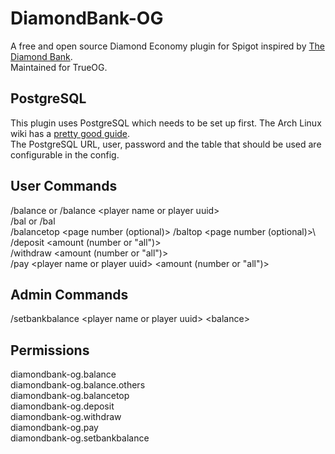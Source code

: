 # DiamondBank-OG

A free and open source Diamond Economy plugin for Spigot inspired by [The Diamond Bank](https://www.spigotmc.org/resources/the-diamond-bank.72020/).\
Maintained for TrueOG.

## PostgreSQL
This plugin uses PostgreSQL which needs to be set up first. The Arch Linux wiki has a [pretty good guide](https://wiki.archlinux.org/title/PostgreSQL#Initial_configuration).\
The PostgreSQL URL, user, password and the table that should be used are configurable in the config.

## User Commands

/balance or /balance \<player name or player uuid>\
/bal or /bal <player name or player uuid>\
/balancetop <page number (optional)> /baltop <page number (optional)>\\
/deposit <amount (number or "all")>\
/withdraw <amount (number or "all")>\
/pay \<player name or player uuid> \<amount (number or "all")>

## Admin Commands

/setbankbalance \<player name or player uuid> \<balance>

## Permissions
diamondbank-og.balance\
diamondbank-og.balance.others\
diamondbank-og.balancetop\
diamondbank-og.deposit\
diamondbank-og.withdraw\
diamondbank-og.pay\
diamondbank-og.setbankbalance
